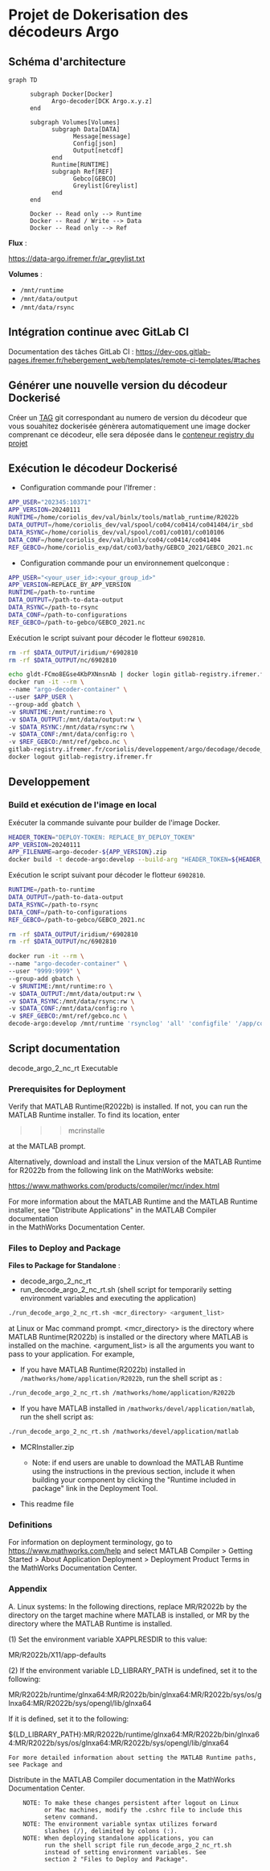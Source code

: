 # Projet de Dokerisation des décodeurs Argo

## Schéma d'architecture

```mermaid
graph TD
   
      subgraph Docker[Docker]
            Argo-decoder[DCK Argo.x.y.z]
      end
    
      subgraph Volumes[Volumes]
            subgraph Data[DATA]
                  Message[message]
                  Config[json]
                  Output[netcdf]
            end
            Runtime[RUNTIME]
            subgraph Ref[REF]
                  Gebco[GEBCO]
                  Greylist[Greylist]
            end
      end

      Docker -- Read only --> Runtime
      Docker -- Read / Write --> Data
      Docker -- Read only --> Ref
```

**Flux** :

<https://data-argo.ifremer.fr/ar_greylist.txt>

**Volumes** :

- `/mnt/runtime`
- `/mnt/data/output`
- `/mnt/data/rsync`

## Intégration continue avec GitLab CI

Documentation des tâches GitLab CI : <https://dev-ops.gitlab-pages.ifremer.fr/hebergement_web/templates/remote-ci-templates/#taches>

## Générer une nouvelle version du décodeur Dockerisé

Créer un [TAG](https://gitlab.ifremer.fr/coriolis/developpement/argo/decodage/decode_argo/-/tags) git correspondant au numero de version du décodeur que vous souahitez dockerisée génèrera automatiquement une image docker comprenant ce décodeur, elle sera déposée dans le [conteneur registry du projet](https://gitlab.ifremer.fr/coriolis/developpement/argo/decodage/decode_argo/container_registry/1008)

## Exécution le décodeur Dockerisé

- Configuration commande pour l'Ifremer :

```bash
APP_USER="202345:10371"
APP_VERSION=20240111
RUNTIME=/home/coriolis_dev/val/binlx/tools/matlab_runtime/R2022b
DATA_OUTPUT=/home/coriolis_dev/val/spool/co04/co0414/co041404/ir_sbd
DATA_RSYNC=/home/coriolis_dev/val/spool/co01/co0101/co010106
DATA_CONF=/home/coriolis_dev/val/binlx/co04/co0414/co041404
REF_GEBCO=/home/coriolis_exp/dat/co03/bathy/GEBCO_2021/GEBCO_2021.nc
```

- Configuration commande pour un environnement quelconque :

```bash
APP_USER="<your_user_id>:<your_group_id>"
APP_VERSION=REPLACE_BY_APP_VERSION
RUNTIME=/path-to-runtime
DATA_OUTPUT=/path-to-data-output
DATA_RSYNC=/path-to-rsync
DATA_CONF=/path-to-configurations
REF_GEBCO=/path-to-gebco/GEBCO_2021.nc
```

Exécution le script suivant pour décoder le flotteur `6902810`.

```bash
rm -rf $DATA_OUTPUT/iridium/*6902810 
rm -rf $DATA_OUTPUT/nc/6902810

echo gldt-FCmo8EGse4KbPXNnsnAb | docker login gitlab-registry.ifremer.fr --password-stdin -u argo-decoder-registry-ro
docker run -it --rm \
--name "argo-decoder-container" \
--user $APP_USER \
--group-add gbatch \
-v $RUNTIME:/mnt/runtime:ro \
-v $DATA_OUTPUT:/mnt/data/output:rw \
-v $DATA_RSYNC:/mnt/data/rsync:rw \
-v $DATA_CONF:/mnt/data/config:ro \
-v $REF_GEBCO:/mnt/ref/gebco.nc \
gitlab-registry.ifremer.fr/coriolis/developpement/argo/decodage/decode_argo:$APP_VERSION /mnt/runtime 'rsynclog' 'all' 'configfile' '/app/config/argo_conf_ir_sbd.json' 'configfile' '/app/config/argo_conf_ir_sbd_rem.json' 'xmlreport' 'co041404_20240124T112515Z_458271.xml' 'floatwmo' '6902810' 'PROCESS_REMAINING_BUFFERS' '1'
docker logout gitlab-registry.ifremer.fr
```

## Developpement

### Build et exécution de l'image en local

Exécuter la commande suivante pour builder de l'image Docker.

```bash
HEADER_TOKEN="DEPLOY-TOKEN: REPLACE_BY_DEPLOY_TOKEN"
APP_VERSION=20240111
APP_FILENAME=argo-decoder-${APP_VERSION}.zip
docker build -t decode-argo:develop --build-arg "HEADER_TOKEN=${HEADER_TOKEN}" --build-arg "APP_VERSION=${APP_VERSION}" --build-arg "APP_FILENAME=${APP_FILENAME}" .
```

Exécution le script suivant pour décoder le flotteur `6902810`.

```bash
RUNTIME=/path-to-runtime
DATA_OUTPUT=/path-to-data-output
DATA_RSYNC=/path-to-rsync
DATA_CONF=/path-to-configurations
REF_GEBCO=/path-to-gebco/GEBCO_2021.nc

rm -rf $DATA_OUTPUT/iridium/*6902810 
rm -rf $DATA_OUTPUT/nc/6902810

docker run -it --rm \
--name "argo-decoder-container" \
--user "9999:9999" \
--group-add gbatch \
-v $RUNTIME:/mnt/runtime:ro \
-v $DATA_OUTPUT:/mnt/data/output:rw \
-v $DATA_RSYNC:/mnt/data/rsync:rw \
-v $DATA_CONF:/mnt/data/config:ro \
-v $REF_GEBCO:/mnt/ref/gebco.nc \
decode-argo:develop /mnt/runtime 'rsynclog' 'all' 'configfile' '/app/config/argo_conf_ir_sbd.json' 'configfile' '/app/config/argo_conf_ir_sbd_rem.json' 'xmlreport' 'co041404_20240124T112515Z_458271.xml' 'floatwmo' '6902810' 'PROCESS_REMAINING_BUFFERS' '1'
```

## Script documentation

decode_argo_2_nc_rt Executable

### Prerequisites for Deployment

Verify that MATLAB Runtime(R2022b) is installed.
If not, you can run the MATLAB Runtime installer.
To find its location, enter
  
> >>mcrinstalle

at the MATLAB prompt.

Alternatively, download and install the Linux version of the MATLAB Runtime for R2022b
from the following link on the MathWorks website:

<https://www.mathworks.com/products/compiler/mcr/index.html>

For more information about the MATLAB Runtime and the MATLAB Runtime installer, see
"Distribute Applications" in the MATLAB Compiler documentation  
in the MathWorks Documentation Center.

### Files to Deploy and Package

**Files to Package for Standalone** :

- decode_argo_2_nc_rt
- run_decode_argo_2_nc_rt.sh (shell script for temporarily setting environment variables and executing the application)

```bash
./run_decode_argo_2_nc_rt.sh <mcr_directory> <argument_list>
```

at Linux or Mac command prompt. <mcr_directory> is the directory
where MATLAB Runtime(R2022b) is installed or the directory where
MATLAB is installed on the machine. <argument_list> is all the
arguments you want to pass to your application. For example,

- If you have MATLAB Runtime(R2022b) installed in `/mathworks/home/application/R2022b`, run the shell script as :

```bash
./run_decode_argo_2_nc_rt.sh /mathworks/home/application/R2022b
```

- If you have MATLAB installed in `/mathworks/devel/application/matlab`, run the shell script as:

```bash
./run_decode_argo_2_nc_rt.sh /mathworks/devel/application/matlab
```

- MCRInstaller.zip

    - Note: if end users are unable to download the MATLAB Runtime using the
    instructions in the previous section, include it when building your
    component by clicking the "Runtime included in package" link in the
    Deployment Tool.

- This readme file

### Definitions

For information on deployment terminology, go to
<https://www.mathworks.com/help> and select MATLAB Compiler >
Getting Started > About Application Deployment >
Deployment Product Terms in the MathWorks Documentation
Center.

### Appendix

A. Linux systems:
In the following directions, replace MR/R2022b by the directory on the target machine 
   where MATLAB is installed, or MR by the directory where the MATLAB Runtime is 
   installed.

(1) Set the environment variable XAPPLRESDIR to this value:

MR/R2022b/X11/app-defaults

(2) If the environment variable LD_LIBRARY_PATH is undefined, set it to the following:

MR/R2022b/runtime/glnxa64:MR/R2022b/bin/glnxa64:MR/R2022b/sys/os/glnxa64:MR/R2022b/sys/opengl/lib/glnxa64

If it is defined, set it to the following:

${LD_LIBRARY_PATH}:MR/R2022b/runtime/glnxa64:MR/R2022b/bin/glnxa64:MR/R2022b/sys/os/glnxa64:MR/R2022b/sys/opengl/lib/glnxa64

    For more detailed information about setting the MATLAB Runtime paths, see Package and 
   Distribute in the MATLAB Compiler documentation in the MathWorks Documentation Center.

        NOTE: To make these changes persistent after logout on Linux 
              or Mac machines, modify the .cshrc file to include this  
              setenv command.
        NOTE: The environment variable syntax utilizes forward 
              slashes (/), delimited by colons (:).  
        NOTE: When deploying standalone applications, you can
              run the shell script file run_decode_argo_2_nc_rt.sh 
              instead of setting environment variables. See 
              section 2 "Files to Deploy and Package".    

